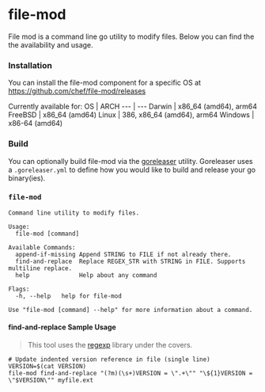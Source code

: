 # file-mod

File mod is a command line go utility to modify files. Below you can find the the availability and usage.

### Installation

You can install the file-mod component for a specific OS at https://github.com/chef/file-mod/releases

Currently available for:
OS | ARCH
--- | ---
Darwin | x86_64 (amd64), arm64
FreeBSD | x86_64 (amd64)
Linux | 386, x86_64 (amd64), arm64
Windows | x86-64 (amd64)

### Build

You can optionally build file-mod via the [goreleaser](https://goreleaser.com/) utility. Goreleaser uses a `.goreleaser.yml` to define how you would like to build and release your go binary(ies).

### `file-mod`

<!-- stdout "./build/linux/file-mod --help" -->
```
Command line utility to modify files.

Usage:
  file-mod [command]

Available Commands:
  append-if-missing Append STRING to FILE if not already there.
  find-and-replace  Replace REGEX_STR with STRING in FILE. Supports multiline replace.
  help              Help about any command

Flags:
  -h, --help   help for file-mod

Use "file-mod [command] --help" for more information about a command.
```
<!-- stdout -->

#### find-and-replace Sample Usage

> This tool uses the [regexp](https://golang.org/pkg/regexp/) library under the covers.

```
# Update indented version reference in file (single line)
VERSION=$(cat VERSION)
file-mod find-and-replace "(?m)(\s+)VERSION = \".+\"" "\${1}VERSION = \"$VERSION\"" myfile.ext
```
